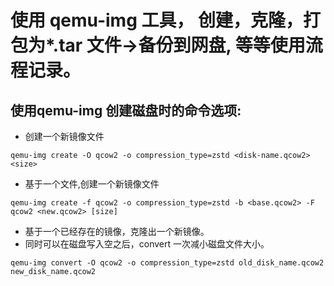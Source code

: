 # 使用 qemu-img 工具， 创建，克隆，打包为\*.tar 文件->备份到网盘, 等等使用流程记录。


## 使用qemu-img 创建磁盘时的命令选项:


- 创建一个新镜像文件
```shell
qemu-img create -O qcow2 -o compression_type=zstd <disk-name.qcow2> <size>
```

- 基于一个文件,创建一个新镜像文件
```shell
qemu-img create -f qcow2 -o compression_type=zstd -b <base.qcow2> -F qcow2 <new.qcow2> [size]
```

- 基于一个已经存在的镜像，克隆出一个新镜像。
- 同时可以在磁盘写入空之后，convert 一次减小磁盘文件大小。

```shell
qemu-img convert -O qcow2 -o compression_type=zstd old_disk_name.qcow2 new_disk_name.qcow2
```

